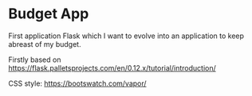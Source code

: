 # Budget App
First application Flask which I want to evolve into an application to keep abreast of my budget.

Firstly based on https://flask.palletsprojects.com/en/0.12.x/tutorial/introduction/

CSS style: https://bootswatch.com/vapor/